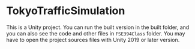 # TokyoTrafficSimulation
This is a Unity project. You can run the built version in the built folder, and you can also see the code and other files in `FSE394Class` folder. You may have to open the project sources files with Unity 2019 or later version.
